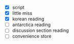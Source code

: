 - [x] script
- [x] little miss 
- [x] korean reading
- [ ] antarctica reading
- [ ] discussion section reading
- [ ] convenience store
